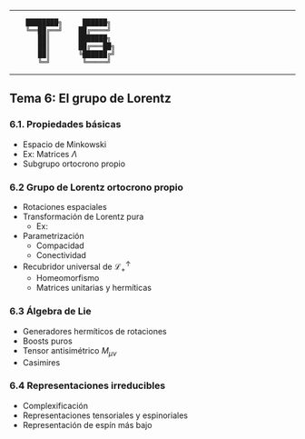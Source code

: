 
--------------------

        ████████╗     ██████╗
        ╚══██╔══╝    ██╔════╝
           ██║       ███████╗
           ██║       ██╔═══██╗
           ██║       ╚██████╔╝
           ╚═╝        ╚═════╝

--------------------


## Tema 6: El grupo de Lorentz

### 6.1. Propiedades básicas

- Espacio de Minkowski
- Ex: Matrices $\Lambda$
- Subgrupo ortocrono propio

### 6.2 Grupo de Lorentz ortocrono propio

- Rotaciones espaciales
- Transformación de Lorentz pura
	- Ex:
- Parametrización
	- Compacidad
	- Conectividad
- Recubridor universal de $\mathcal{L}^\uparrow_+$
	- Homeomorfismo
	- Matrices unitarias y hermíticas

### 6.3 Álgebra de Lie

- Generadores hermíticos de rotaciones
- Boosts puros
- Tensor antisimétrico $M_{\mu\nu}$
- Casimires

### 6.4 Representaciones irreducibles

- Complexificación
- Representaciones tensoriales y espinoriales
- Representación de espín más bajo
